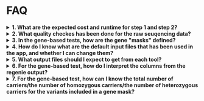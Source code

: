 # FAQ

<details>
<summary><strong>1. What are the expected cost and runtime for step 1 and step 2?</strong></summary>

The estimated cost for the default setting using ~400K white European ancestry are as the follows: 

- For regenie_step1 using the followings:
  High priority job: £1.8-£2.5, 7-8 hours
  Low priority job: £0.5-£1.5, >8 hours of elapsed time (risk of spot instance interruptions)<br><br>
  **Recommendations**: Start with high priority to avoid spot instance interruptions since.  

- For step 2 genome-wide gene-based test:
  High priority job: £1.5-£2, 6-7 hours 
  Low priority job: £0.5-£1.5, >6 hours of elapsed time (risk of spot instance interruptions)<br><br>
  **Recommendations**: Use high priority for genome-wide test, and low priority for gene-specific test (e.g. a list of 10 gene takes less than 20 mins).  

- For step 2 genome-wide per-variant test:
  High priority: £1.5-£2.5, 4-5 hours
  Low priority:£0.5-£1.5, >4.5 hours (risk of spot interruptions)<br><br>
  **Recommendation**: Start with low priority, switch to high priority if job is interrupted with more than 3 tries. 

Factors that will affect run time and cost:

***Definition for "job priority"***
  - High priority is recommended for step 1 and step 2 for genome-wide jobs unless a smaller cohort <50K is included.
  - Low priroity is recommended for gene-based jobs if only a small list of genes are included. 

***Sample size***
  - Smaller samples will run quicker.

***Number of phenotypes included in one job***
  - Regenie allows mutliple phenotypes to be included in one job as a means to improve computation efficiency, however, increasing the phenotypes will non-linearly affect the runtime, especitally for regenie step 1. Please note that the current app resource configuration has not been tested in a job with more than 3 phenotypes. 
  
***For gene-based test, gene-specific jobs with a defined list of genes will be significantly quicker to run than genome-wide jobs***
  - If a list of genes are provided, the step2 gene-based test will be quicker to run 


</details>


<details>
<summary><strong>2. What quality checkes has been done for the raw seuqencing data? </strong></summary> 

Please refer to the method documentation file [Method.doc](https://imperiallondon-my.sharepoint.com/:w:/g/personal/yjia2_ic_ac_uk/ESCl98tv1oBJoQu2-3aSYSABEB-V5octWrN16b5EdyKJjA?e=SFReYr) (access for internal users only).

</details>

<details>
  <summary><strong>3. In the gene-based tests, how are the gene "masks" defined?</strong></summary>

Please refer to the method documentation file [Method.doc](https://imperiallondon-my.sharepoint.com/:w:/g/personal/yjia2_ic_ac_uk/ESCl98tv1oBJoQu2-3aSYSABEB-V5octWrN16b5EdyKJjA?e=SFReYr) (access for internal users only).


</details>


<details>
   <summary><strong>4. How do I know what are the default input files that has been used in the app, and whether I can change them?</strong></summary>

For regenie step 1 genotype file input (QCed genotype array data in GRCh38), the default genotype input file can be optionally changed to user-defined genotype files in BGEN format, using the following options:

  ```
    -igenotype_bgen_file
    -igenotype_sample_file
  ```

For regenie step 2 genotype file input (QCed WES data in GRCh38), the default genotype file in PGEN format is hardcoded into the app. File IDs can be viewed in the scripts shared in the `scripts/` folder in this repository. Only authorised users will be able to use these files from antoher proejct directory.

For both regenie step 1 and 2, the following files can also be optionally modified when running the apps:
    - Covariate file 
    - Sample inclusion file (**Note:** the default is to use the white EU ancestry only)

For detailed information about optional parameters within the three apps, please see:

  ```bash
    dx run app-name --help
  ```


</details>


<details>
  <summary><strong>5. What output files should I expect to get from each tool?</strong></summary>

The output files from each tool follow the naming formats below. For more information regarding regenie output files, please refer to regenie documentations. 

regenie_step1

  | File Name                        | Description                                         |
  |----------------------------------|-----------------------------------------------------|
  | `${output_file_prefix}_pred.list` | Contains a list of the `.loco` files to use for step 2 |
  | `${output_file_prefix}_1.loco`    | Contains the phenotype predictions                  |
  | `${output_file_prefix}.log`       | Log file for the job run                            |

**Notes**:
  - If multiple phenotypes are included, each phenotype will be saved as a separate '.loco' file in the format: for ***P*** phenotypes, there will be `${output_file_prefix}_1.loco,${output_file_prefix}_2.loco, ${output_file_prefix}_3.loco, ${output_file_prefix}_P.loco` output files.


regenie_step2 per-variant or per-gene tests

  | File Name                                                        | Description                                         |
  |------------------------------------------------------------------|-----------------------------------------------------|
  | `${output_file_prefix}_${phenotype_colnames}_autosomes.regenie`  | Association test results                            |
  | `${output_file_prefix}_autosomes.log`                            | Log file for the association test run               |
  | `${output_file_prefix}_autosomes_masks.snplist`                  | List of variants in each defined mask for downstream analysis |

**Notes**:
  - If multiple phenotypes are included, each phenotype will be saved as a separate '.regenie' file. Each job will only have 1 .log file and one .snplist file. 
  - If a list of genes are provided for the gene-based test, the output file name will be the same with the association test results for only the genes defined. 


</details>


<details>
<summary><strong>6. For the gene-based test, how do I interpret the columns from the regenie output?</strong></summary>

  The output columns can be interpreted as the follows. Note that the user needs to decide which mask, MAF threshold, and test methods to focus on based on their own study context and objectives.

   | Column Name         | Description                |
   |---------------------|---------------------------|
   | SYMBOL   | gene name         |
   | GENE    | Ensembl  gene ID         |
   | CHROM   | chromosome of the gene   |
   | GENPOS  | the transcription start site of the gene |
   | MASK    | the pre-defined masks for collapsing variants   |
   | MAF     | the pre-defined minor allele frequency threshold: singletons, 0.1% |
   | TEST    | the collapsing methods used: burden, SKAT, SKTA-O |
   | N       | total sample size |
   | BETA    | coeffient estimat, note this is log(odd) if binary trait |
   | SE      | standard error |
   | CHISQ   | Chi-squared test |
   | LOG10P  | -log10(P)        |
   | P | p-value |


</details>


<details>
<summary><strong>7. For the gene-based test, how can I know the total number of carriers/the number of homozygous carriers/the number of heterozygous carriers for the variants included in a gene mask?</strong></summary>

We currently do not have a dedicated tool for obtaining this information. However, you can extract it by following the general steps below on RAP, using either SwissArmyKnife or CloudWorkStation (recommended if you only have a short list of variants):

1. For your gene mask of interest, extract the list of variants included in the mask from the `_masks.snplist` file in the regenie output.
2. Extract these variants from the QCed WES data in PGEN format and save as VCF format. The QCed WES files are located in: `project-GyZxPF8JQkyq9JVxZjQ2FvqK:/filtered/`. 
3. Use `bcftools +fill-tags` to annotate the VCF file with relevant information. For example:`bcftools +fill-tags input.vcf.gz -Oz -o output.vcf.gz -- -t AC,AF,MAF,AC_Hom,AC_Het,AC_Hemi`. 
   This will add annotations such as allele count (AC), allele frequency (AF), minor allele frequency (MAF), homozygous allele count (AC_Hom), heterozygous allele count (AC_Het), and hemizygous allele count (AC_Hemi) for each variant in the VCF file.
4. For easier further analysis, you could extract the relevant fields from the annotated VCF and save them as a text file using `bcftools query -f`.

Carrier number for the variant = AC_HET + AC_HOM/2


</details>
